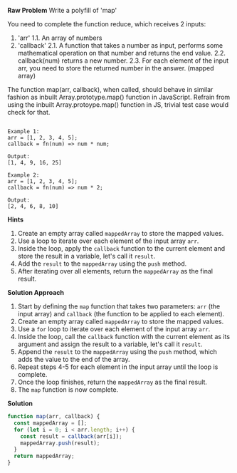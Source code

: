 **Raw Problem**
Write a polyfill of 'map'

You need to complete the function reduce, which receives 2 inputs:

1. 'arr'
   1.1. An array of numbers
2. 'callback'
   2.1. A function that takes a number as input, performs some mathematical operation on that number and returns the end value.
   2.2. callback(num) returns a new number.
   2.3. For each element of the input arr, you need to store the returned number in the answer. (mapped array)

The function map(arr, callback), when called, should behave in similar fashion as inbuilt Array.prototype.map() function in JavaScript.
Refrain from using the inbuilt Array.protoype.map() function in JS, trivial test case would check for that.

```

Example 1:
arr = [1, 2, 3, 4, 5];
callback = fn(num) => num * num;

Output:
[1, 4, 9, 16, 25]

Example 2:
arr = [1, 2, 3, 4, 5];
callback = fn(num) => num * 2;

Output:
[2, 4, 6, 8, 10]
```

**Hints**

1. Create an empty array called `mappedArray` to store the mapped values.
2. Use a loop to iterate over each element of the input array `arr`.
3. Inside the loop, apply the `callback` function to the current element and store the result in a variable, let's call it `result`.
4. Add the `result` to the `mappedArray` using the `push` method.
5. After iterating over all elements, return the `mappedArray` as the final result.

**Solution Approach**

1. Start by defining the `map` function that takes two parameters: `arr` (the input array) and `callback` (the function to be applied to each element).
2. Create an empty array called `mappedArray` to store the mapped values.
3. Use a `for` loop to iterate over each element of the input array `arr`.
4. Inside the loop, call the `callback` function with the current element as its argument and assign the result to a variable, let's call it `result`.
5. Append the `result` to the `mappedArray` using the `push` method, which adds the value to the end of the array.
6. Repeat steps 4-5 for each element in the input array until the loop is complete.
7. Once the loop finishes, return the `mappedArray` as the final result.
8. The `map` function is now complete.

**Solution**

```javascript
function map(arr, callback) {
  const mappedArray = [];
  for (let i = 0; i < arr.length; i++) {
    const result = callback(arr[i]);
    mappedArray.push(result);
  }
  return mappedArray;
}
```
